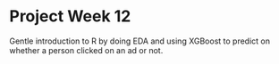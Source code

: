 # Project Week 12

Gentle introduction to R by doing EDA and using XGBoost to predict on whether a person clicked on an ad or not.
